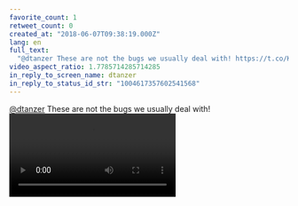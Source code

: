 ```yaml
---
favorite_count: 1
retweet_count: 0
created_at: "2018-06-07T09:38:19.000Z"
lang: en
full_text:
  "@dtanzer These are not the bugs we usually deal with! https://t.co/KqxRin2oi7"
video_aspect_ratio: 1.7785714285714285
in_reply_to_screen_name: dtanzer
in_reply_to_status_id_str: "1004617357602541568"
---
```


[@dtanzer](https://twitter.com/dtanzer) These are not the bugs we usually deal
with!
![Embedded Video](https://twitter-media-coderbyheart.s3.eu-north-1.amazonaws.com/1004658806008287232-DfFDzO_WAAIGfjW.mp4)
